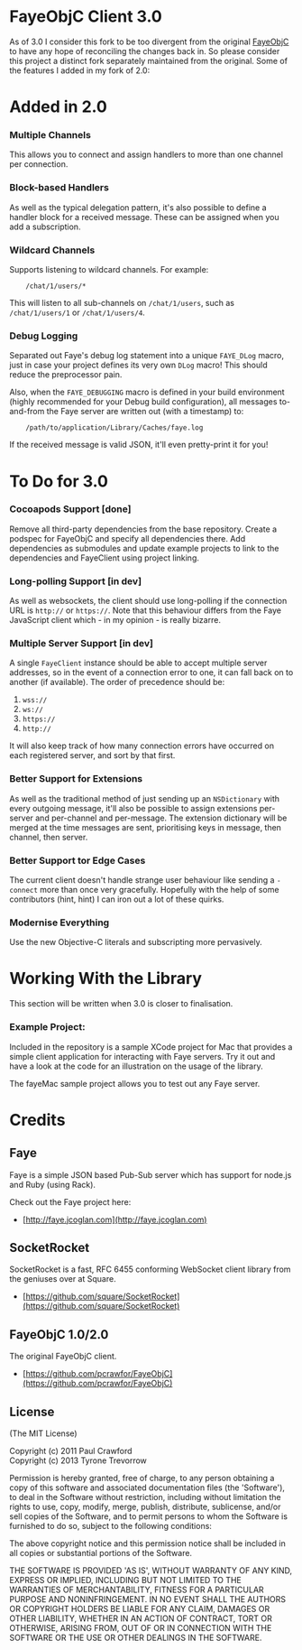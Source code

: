 FayeObjC Client 3.0
===

As of 3.0 I consider this fork to be too divergent from the original [FayeObjC](https://github.com/pcrawfor/FayeObjC) to have any hope of reconciling the changes back in.  So please consider this project a distinct fork separately maintained from the original.  Some of the features I added in my fork of 2.0:

# Added in 2.0

### Multiple Channels
This allows you to connect and assign handlers to more than one channel per connection.

### Block-based Handlers
As well as the typical delegation pattern, it's also possible to define a handler block for a received message.  These can be assigned when you add a subscription.

### Wildcard Channels
Supports listening to wildcard channels.  For example:

        /chat/1/users/*

This will listen to all sub-channels on `/chat/1/users`, such as `/chat/1/users/1` or `/chat/1/users/4`.

### Debug Logging
Separated out Faye's debug log statement into a unique `FAYE_DLog` macro, just in case your project defines its very own `DLog` macro!  This should reduce the preprocessor pain.  

Also, when the `FAYE_DEBUGGING` macro is defined in your build environment (highly recommended for your Debug build configuration), all messages to-and-from the Faye server are written out (with a timestamp) to:

        /path/to/application/Library/Caches/faye.log

If the received message is valid JSON, it'll even pretty-print it for you!

# To Do for 3.0

### Cocoapods Support [done]
Remove all third-party dependencies from the base repository.  Create a podspec for FayeObjC and specify all dependencies there.  Add dependencies as submodules and update example projects to link to the dependencies and FayeClient using project linking.

### Long-polling Support [in dev]
As well as websockets, the client should use long-polling if the connection URL is `http://` or `https://`.  Note that this behaviour differs from the Faye JavaScript client which - in my opinion - is really bizarre.

### Multiple Server Support [in dev]
A single `FayeClient` instance should be able to accept multiple server addresses, so in the event of a connection error to one, it can fall back on to another (if available).  The order of precedence should be:

1. `wss://`
2. `ws://`
3. `https://`
4. `http://`

It will also keep track of how many connection errors have occurred on each registered server, and sort by that first.

### Better Support for Extensions
As well as the traditional method of just sending up an `NSDictionary` with every outgoing message, it'll also be possible to assign extensions per-server and per-channel and per-message.  The extension dictionary will be merged at the time messages are sent, prioritising keys in message, then channel, then server.

### Better Support tor Edge Cases
The current client doesn't handle strange user behaviour like sending a `- connect` more than once very gracefully.  Hopefully with the help of some contributors (hint, hint) I can iron out a lot of these quirks.

### Modernise Everything
Use the new Objective-C literals and subscripting more pervasively.

# Working With the Library
This section will be written when 3.0 is closer to finalisation.

### Example Project:

Included in the repository is a sample XCode project for Mac that provides a simple client application for interacting with Faye servers.  Try it out and have a look at the code for an illustration on the usage of the library.

The fayeMac sample project allows you to test out any Faye server.

# Credits

## Faye
Faye is a simple JSON based Pub-Sub server which has support for node.js and Ruby (using Rack).

Check out the Faye project here:

* [http://faye.jcoglan.com](http://faye.jcoglan.com)

## SocketRocket
SocketRocket is a fast, RFC 6455 conforming WebSocket client library from the geniuses over at Square.

* [https://github.com/square/SocketRocket](https://github.com/square/SocketRocket)

## FayeObjC 1.0/2.0
The original FayeObjC client.

* [https://github.com/pcrawfor/FayeObjC](https://github.com/pcrawfor/FayeObjC)


## License

(The MIT License)

Copyright (c) 2011 Paul Crawford  
Copyright (c) 2013 Tyrone Trevorrow

Permission is hereby granted, free of charge, to any person obtaining
a copy of this software and associated documentation files (the
'Software'), to deal in the Software without restriction, including
without limitation the rights to use, copy, modify, merge, publish,
distribute, sublicense, and/or sell copies of the Software, and to
permit persons to whom the Software is furnished to do so, subject to
the following conditions:

The above copyright notice and this permission notice shall be
included in all copies or substantial portions of the Software.

THE SOFTWARE IS PROVIDED 'AS IS', WITHOUT WARRANTY OF ANY KIND,
EXPRESS OR IMPLIED, INCLUDING BUT NOT LIMITED TO THE WARRANTIES OF
MERCHANTABILITY, FITNESS FOR A PARTICULAR PURPOSE AND NONINFRINGEMENT.
IN NO EVENT SHALL THE AUTHORS OR COPYRIGHT HOLDERS BE LIABLE FOR ANY
CLAIM, DAMAGES OR OTHER LIABILITY, WHETHER IN AN ACTION OF CONTRACT,
TORT OR OTHERWISE, ARISING FROM, OUT OF OR IN CONNECTION WITH THE
SOFTWARE OR THE USE OR OTHER DEALINGS IN THE SOFTWARE.
